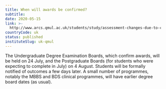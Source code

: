 ```yaml
---
title: When will awards be confirmed?
subtitle: 
date: 2020-05-15
link: >-
  http://www.arcs.qmul.ac.uk/students/study/assessment-changes-due-to-coronavirus/
countryCode: uk
status: published
instituteSlug: uk-qmul
---
```

  


The Undergraduate Degree Examination Boards, which confirm awards, will be held on 24 July, and the Postgraduate Boards (for students who were expecting to complete in July) on 4 August. Students will be formally notified of outcomes a few days later. A small number of programmes, notably the MBBS and BDS clinical programmes, will have earlier degree board dates (as usual).

